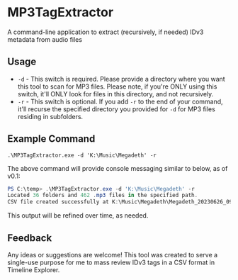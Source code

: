 # MP3TagExtractor
 
 A command-line application to extract (recursively, if needed) IDv3 metadata from audio files
 
 ## Usage
 
* `-d` - This switch is required. Please provide a directory where you want this tool to scan for MP3 files. Please note, if you're ONLY using this switch, it'll ONLY look for files in this directory, and not recursively.
* `-r` - This switch is optional. If you add `-r` to the end of your command, it'll recurse the specified directory you provided for `-d` for MP3 files residing in subfolders. 

## Example Command

`.\MP3TagExtractor.exe -d 'K:\Music\Megadeth' -r`

The above command will provide console messaging similar to below, as of v0.1:

```powershell  
PS C:\temp> .\MP3TagExtractor.exe -d 'K:\Music\Megadeth' -r
Located 36 folders and 462 .mp3 files in the specified path.
CSV file created successfully at K:\Music\Megadeth\Megadeth_20230626_095321.csv with 463 rows. File size: 50824 bytes.  
```

This output will be refined over time, as needed.

## Feedback

Any ideas or suggestions are welcome! This tool was created to serve a single-use purpose for me to mass review IDv3 tags in a CSV format in Timeline Explorer.
